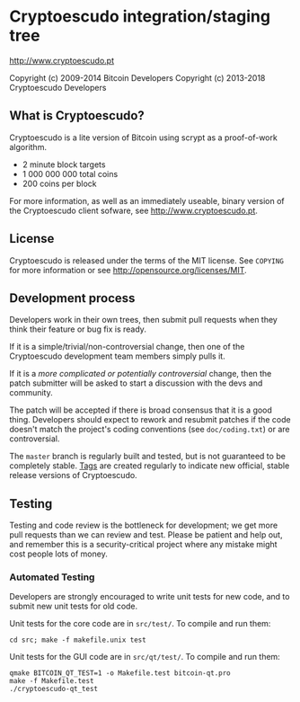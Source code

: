 Cryptoescudo integration/staging tree
================================

http://www.cryptoescudo.pt

Copyright (c) 2009-2014 Bitcoin Developers
Copyright (c) 2013-2018 Cryptoescudo Developers

What is Cryptoescudo?
----------------

Cryptoescudo is a lite version of Bitcoin using scrypt as a proof-of-work algorithm.
 - 2 minute block targets
 - 1 000 000 000 total coins
 - 200 coins per block

For more information, as well as an immediately useable, binary version of
the Cryptoescudo client sofware, see http://www.cryptoescudo.pt.

License
-------

Cryptoescudo is released under the terms of the MIT license. See `COPYING` for more
information or see http://opensource.org/licenses/MIT.

Development process
-------------------

Developers work in their own trees, then submit pull requests when they think
their feature or bug fix is ready.

If it is a simple/trivial/non-controversial change, then one of the Cryptoescudo
development team members simply pulls it.

If it is a *more complicated or potentially controversial* change, then the patch
submitter will be asked to start a discussion with the devs and community.

The patch will be accepted if there is broad consensus that it is a good thing.
Developers should expect to rework and resubmit patches if the code doesn't
match the project's coding conventions (see `doc/coding.txt`) or are
controversial.

The `master` branch is regularly built and tested, but is not guaranteed to be
completely stable. [Tags](https://github.com/cryptoescudo-project/cryptoescudo/tags) are created
regularly to indicate new official, stable release versions of Cryptoescudo.

Testing
-------

Testing and code review is the bottleneck for development; we get more pull
requests than we can review and test. Please be patient and help out, and
remember this is a security-critical project where any mistake might cost people
lots of money.

### Automated Testing

Developers are strongly encouraged to write unit tests for new code, and to
submit new unit tests for old code.

Unit tests for the core code are in `src/test/`. To compile and run them:

    cd src; make -f makefile.unix test

Unit tests for the GUI code are in `src/qt/test/`. To compile and run them:

    qmake BITCOIN_QT_TEST=1 -o Makefile.test bitcoin-qt.pro
    make -f Makefile.test
    ./cryptoescudo-qt_test


